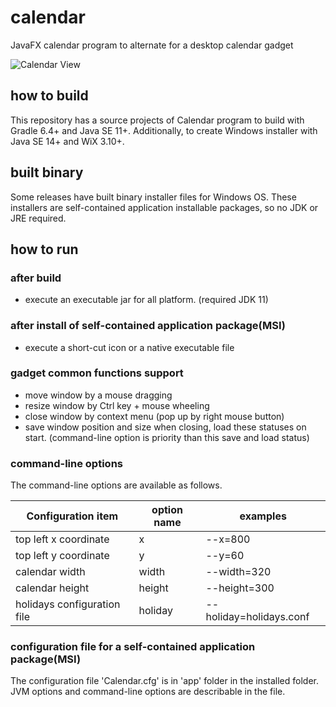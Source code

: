# calendar
JavaFX calendar program to alternate for a desktop calendar gadget

![Calendar View](http://cdn-ak.f.st-hatena.com/images/fotolife/t/torutk/20160717/20160717202502.png)

## how to build

This repository has a source projects of Calendar program to build with Gradle 6.4+ and Java SE 11+.
Additionally, to create Windows installer with Java SE 14+ and WiX 3.10+.

## built binary

Some releases have built binary installer files for Windows OS.
These installers are self-contained application installable packages, so no JDK or JRE required.

## how to run

### after build

- execute an executable jar for all platform. (required JDK 11)

### after install of self-contained application package(MSI)

- execute a short-cut icon or a native executable file

### gadget common functions support

- move window by a mouse dragging
- resize window by Ctrl key + mouse wheeling
- close window by context menu (pop up by right mouse button)
- save window position and size when closing, load these statuses on start.
(command-line option is priority than this save and load status)

### command-line options

The command-line options are available as follows.

|Configuration item |option name | examples |
|---|---|---|
|top left x coordinate | x     | --x=800 |
|top left y coordinate | y     | --y=60  |
|calendar width        | width | --width=320 |
|calendar height       | height| --height=300 |
|holidays configuration file | holiday | --holiday=holidays.conf |

### configuration file for a self-contained application package(MSI)

The configuration file 'Calendar.cfg' is in 'app' folder in the installed folder.
JVM options and command-line options are describable in the file.
